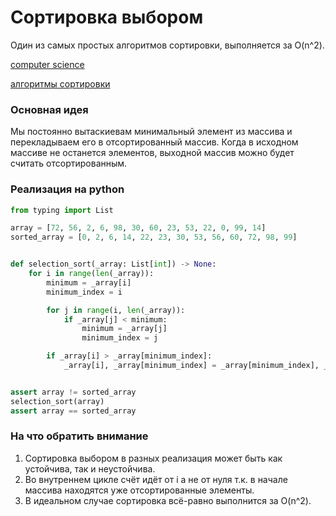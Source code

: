 # Сортировка выбором

Один из самых простых алгоритмов сортировки, выполняется за O(n^2).

[computer science](./meta_computer_science.md)

[алгоритмы сортировки](./meta_algoritmy_sortirovki.md)


### Основная идея

Мы постоянно вытаскиевам минимальный элемент из массива и 
перекладываем его в отсортированный массив. Когда в исходном массиве не 
останется элементов, выходной массив можно будет считать отсортированным.

### Реализация на python

```python
from typing import List

array = [72, 56, 2, 6, 98, 30, 60, 23, 53, 22, 0, 99, 14]
sorted_array = [0, 2, 6, 14, 22, 23, 30, 53, 56, 60, 72, 98, 99]


def selection_sort(_array: List[int]) -> None:
    for i in range(len(_array)):
        minimum = _array[i]
        minimum_index = i

        for j in range(i, len(_array)):
            if _array[j] < minimum:
                minimum = _array[j]
                minimum_index = j

        if _array[i] > _array[minimum_index]:
            _array[i], _array[minimum_index] = _array[minimum_index], _array[i]


assert array != sorted_array
selection_sort(array)
assert array == sorted_array
```

### На что обратить внимание

1. Сортировка выбором в разных реализация может быть как устойчива, так и неустойчива.
1. Во внутреннем цикле счёт идёт от i а не от нуля т.к. в начале массива 
находятся уже отсортированные элементы.
1. В идеальном случае сортировка всё-равно выполнится за O(n^2).